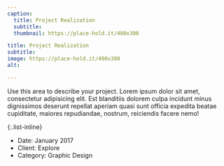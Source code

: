 ```yaml
---
caption:
  title: Project Realization
  subtitle: 
  thumbnail: https://place-hold.it/400x300

title: Project Realization
subtitle: 
image: https://place-hold.it/400x300
alt: 

---
```


Use this area to describe your project. Lorem ipsum dolor sit amet, consectetur adipisicing elit. Est blanditiis dolorem culpa incidunt minus dignissimos deserunt repellat aperiam quasi sunt officia expedita beatae cupiditate, maiores repudiandae, nostrum, reiciendis facere nemo!

{:.list-inline}

- Date: January 2017
- Client: Explore
- Category: Graphic Design
